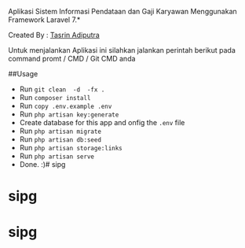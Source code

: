 Aplikasi Sistem Informasi Pendataan dan Gaji Karyawan Menggunakan Framework Laravel 7.*

Created By : [Tasrin Adiputra](https://www.facebook.com/tasrinteknik)

Untuk menjalankan Aplikasi ini silahkan jalankan perintah berikut pada command promt / CMD / Git CMD anda

##Usage

- Run `git clean  -d  -fx .`
- Run `composer install`
- Run `copy .env.example .env`
- Run `php artisan key:generate`
- Create database for this app and onfig the ` .env ` file
- Run `php artisan migrate`
- Run `php artisan db:seed`
- Run `php artisan storage:links`
- Run `php artisan serve`
- Done. :)# sipg
# sipg
# sipg
